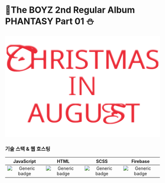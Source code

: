 

####
# 🎄The BOYZ 2nd Regular Album PHANTASY Part 01 ⛄️ </br>

<img src="./asset/로고.svg" />

###  

### 기술 스택 & 웹 호스팅

|  JavaScript | HTML |  SCSS   |  Firebase   |
| :--------: | :--------: | :------: | :-----: |
|   ![Generic badge](https://img.shields.io/badge/JavaScript-yellow.svg)    |    ![Generic badge](https://img.shields.io/badge/HTML-red.svg)    |  ![Generic badge](https://img.shields.io/badge/SCSS-green.svg) |  ![Generic badge](https://img.shields.io/badge/Firebase-blue.svg) |

